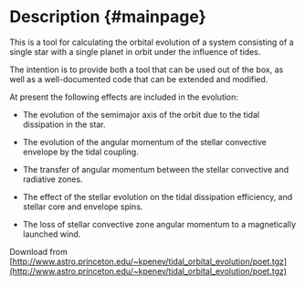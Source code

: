 Description {#mainpage}
===========

This is a tool for calculating the orbital evolution of a system consisting
of a single star with a single planet in orbit under the influence of tides.

The intention is to provide both a tool that can be used out of the box, as
well as a well-documented code that can be extended and modified.

At present the following effects are included in the evolution:
 * The evolution of the semimajor axis of the orbit due to the tidal
   dissipation in the star.

 * The evolution of the angular momentum of the stellar convective envelope
   by the tidal coupling.

 * The transfer of angular momentum between the stellar convective and
   radiative zones.

 * The effect of the stellar evolution on the tidal dissipation efficiency,
   and stellar core and envelope spins.

 * The loss of stellar convective zone angular momentum to a magnetically
   launched wind.

Download from
[http://www.astro.princeton.edu/~kpenev/tidal_orbital_evolution/poet.tgz](http://www.astro.princeton.edu/~kpenev/tidal_orbital_evolution/poet.tgz)
